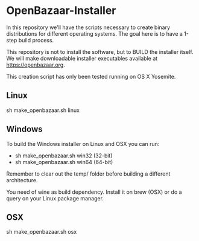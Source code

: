 # OpenBazaar-Installer

In this repository we'll have the scripts necessary to create binary distributions for different operating systems.
The goal here is to have a 1-step build process.

This repository is not to install the software, but to BUILD the installer itself. We will make downloadable installer executables available at https://openbazaar.org.

This creation script has only been tested running on OS X Yosemite.

## Linux

sh make_openbazaar.sh linux

## Windows

To build the Windows installer on Linux and OSX you can run:

* sh make_openbazaar.sh win32 (32-bit)
* sh make_openbazaar.sh win64 (64-bit)

Remember to clear out the temp/ folder before building a different architecture.

You need of wine as build dependency. Install it on brew (OSX) or do a query on
your Linux package manager.

## OSX

sh make_openbazaar.sh osx
